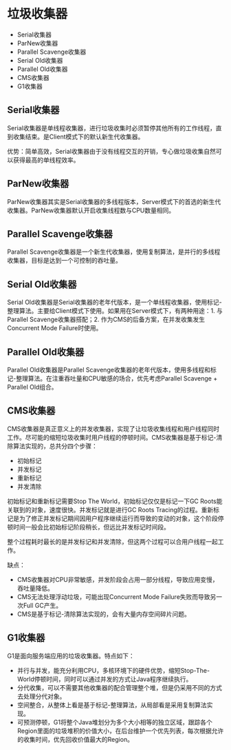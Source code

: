 # 垃圾收集器

- Serial收集器
- ParNew收集器
- Parallel Scavenge收集器
- Serial Old收集器
- Parallel Old收集器
- CMS收集器
- G1收集器

## Serial收集器

Serial收集器是单线程收集器，进行垃圾收集时必须暂停其他所有的工作线程，直到收集结束。是Client模式下的默认新生代收集器。

优势：简单高效，Serial收集器由于没有线程交互的开销，专心做垃圾收集自然可以获得最高的单线程效率。

## ParNew收集器

ParNew收集器其实是Serial收集器的多线程版本，Server模式下的首选的新生代收集器。ParNew收集器默认开启收集线程数与CPU数量相同。

## Parallel Scavenge收集器

Parallel Scavenge收集器是一个新生代收集器，使用复制算法，是并行的多线程收集器，目标是达到一个可控制的吞吐量。

## Serial Old收集器

Serial Old收集器是Serial收集器的老年代版本，是一个单线程收集器，使用标记-整理算法。主要给Client模式下使用。如果用在Server模式下，有两种用途：1. 与Parallel Scavenge收集器搭配；2. 作为CMS的后备方案，在并发收集发生Concurrent Mode Failure时使用。

## Parallel Old收集器

Parallel Old收集器是Parallel Scavenge收集器的老年代版本，使用多线程和标记-整理算法。在注重吞吐量和CPU敏感的场合，优先考虑Parallel Scavenge + Parallel Old组合。

## CMS收集器

CMS收集器是真正意义上的并发收集器，实现了让垃圾收集线程和用户线程同时工作。尽可能的缩短垃圾收集时用户线程的停顿时间。CMS收集器是基于标记-清除算法实现的，总共分四个步骤：

- 初始标记
- 并发标记
- 重新标记
- 并发清除

初始标记和重新标记需要Stop The World，初始标记仅仅是标记一下GC Roots能关联到的对象，速度很快。并发标记就是进行GC Roots Tracing的过程。重新标记是为了修正并发标记期间因用户程序继续运行而导致的变动的对象，这个阶段停顿时间一般会比初始标记阶段稍长，但远比并发标记时间段。

整个过程耗时最长的是并发标记和并发清除，但这两个过程可以合用户线程一起工作。

缺点：

- CMS收集器对CPU非常敏感，并发阶段会占用一部分线程，导致应用变慢，吞吐量降低。
- CMS无法处理浮动垃圾，可能出现Concurrent Mode Failure失败而导致另一次Full GC产生。
- CMS是基于标记-清除算法实现的，会有大量内存空间碎片问题。

## G1收集器

G1是面向服务端应用的垃圾收集器。特点如下：

- 并行与并发，能充分利用CPU，多核环境下的硬件优势，缩短Stop-The-World停顿时间，同时可以通过并发的方式让Java程序继续执行。
- 分代收集，可以不需要其他收集器的配合管理整个堆，但是仍采用不同的方式去处理分代对象。
- 空间整合，从整体上看是基于标记-整理算法，从局部看是采用复制算法实现。
- 可预测停顿，G1将整个Java堆划分为多个大小相等的独立区域，跟踪各个Region里面的垃圾堆积的价值大小，在后台维护一个优先列表，每次根据允许的收集时间，优先回收价值最大的Region。

